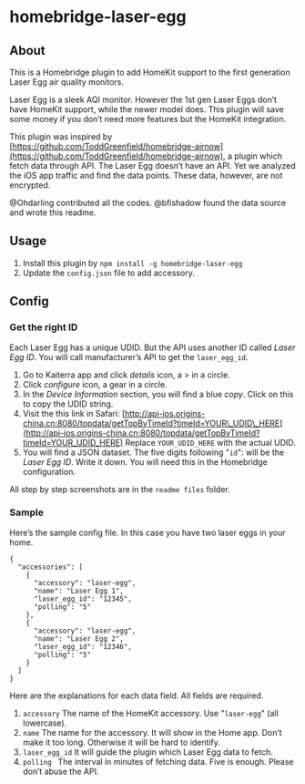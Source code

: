 # homebridge-laser-egg
## About
This is a Homebridge plugin to add HomeKit support to the first generation Laser Egg air quality monitors.

Laser Egg is a sleek AQI monitor. However the 1st gen Laser Eggs don’t have HomeKit support, while the newer model does. This plugin will save some money if you don’t need more features but the HomeKit integration.

This plugin was inspired by [https://github.com/ToddGreenfield/homebridge-airnow](https://github.com/ToddGreenfield/homebridge-airnow), a plugin which fetch data through API. The Laser Egg doesn’t have an API. Yet we analyzed the iOS app traffic and find the data points. These data, however, are not encrypted.

@Ohdarling contributed all the codes. @bfishadow found the data source and wrote this readme.

## Usage
1. Install this plugin by `npm install -g homebridge-laser-egg`
2. Update the `config.json` file to add accessory.

## Config
### Get the right ID
Each Laser Egg has a unique UDID. But the API uses another ID called *Laser Egg ID*. You will call manufacturer’s API to get the `laser_egg_id`.
1. Go to Kaiterra app and click *details* icon, a \> in a circle.
2. Click *configure* icon, a gear in a circle.
3. In the *Device Information* section, you will find a blue *copy*. Click on this to copy the UDID string.
4. Visit the this link in Safari: [http://api-ios.origins-china.cn:8080/topdata/getTopByTimeId?timeId=YOUR\_UDID\_HERE](http://api-ios.origins-china.cn:8080/topdata/getTopByTimeId?timeId=YOUR_UDID_HERE) Replace `YOUR_UDID_HERE` with the actual UDID.
5. You will find a JSON dataset. The five digits following "`id`": will be the *Laser Egg ID*. Write it down. You will need this in the Homebridge configuration. 

All step by step screenshots are in the `readme files` folder.
### Sample
Here’s the sample config file. In this case you have two laser eggs in your home. 

```
{
  "accessories": [
    {
      "accessory": "laser-egg",
      "name": "Laser Egg 1",
      "laser_egg_id": "12345",
      "polling": "5"
    },
    {
      "accessory": "laser-egg",
      "name": "Laser Egg 2",
      "laser_egg_id": "12346",
      "polling": "5"
    }
  ]
}
```

Here are the explanations for each data field. All fields are required.
1. `accessory`  The name of the HomeKit accessory. Use "`laser-egg`" (all lowercase).
2. `name`  The name for the accessory. It will show in the Home app. Don’t make it too long. Otherwise it will be hard to identify.
3. `laser_egg_id`  It will guide the plugin which Laser Egg data to fetch.
4. `polling `  The interval in minutes of fetching data. Five is enough. Please don’t abuse the API.
